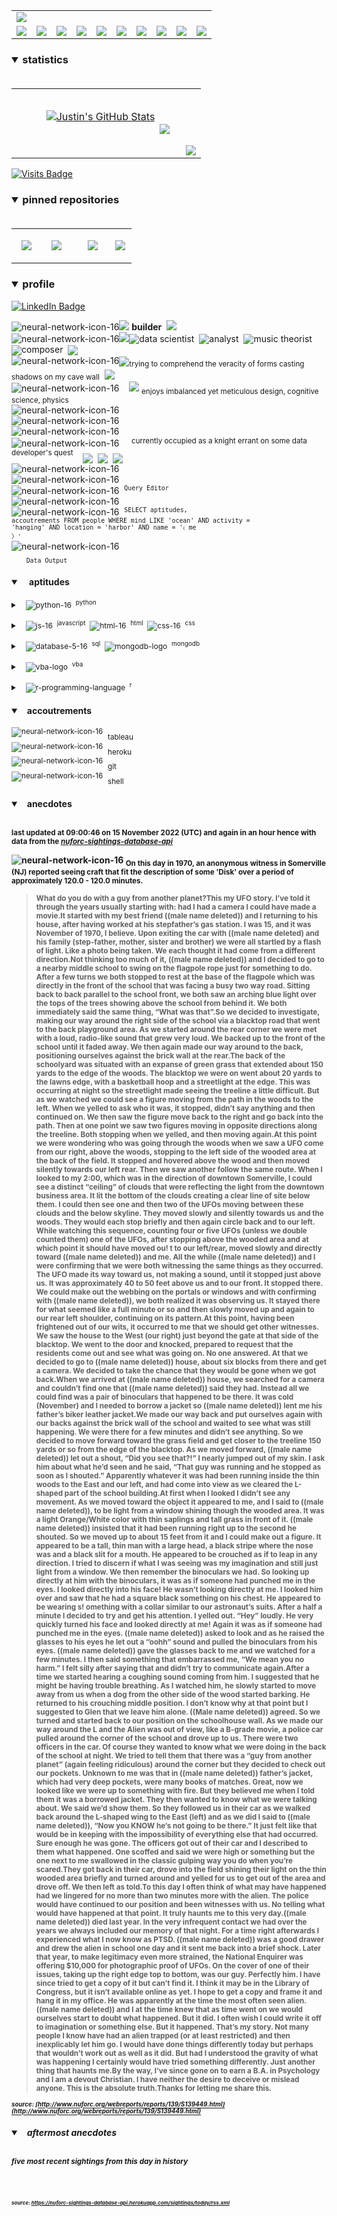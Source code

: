 <!-- ### banner -->

<table align="center" border="0" cellspacing="0" cellpadding="0">
  <tr>
    <td colspan="10">
      <a href="https://wallpaperaccess.com/black-digital"> 
        <img src="./images/quantized_relief_adjusted_with_sfmono.png" href="https://wallpaperaccess.com/black-digital"/>
      <a>
    </td>
  </tr>
  <tr>
    <td align="center">
      <a href="https://www.python.org/">
        <img src="./images/languages_icons/python-16.png"/>
        </a>
    </td>
    <td align="center">
      <a href="https://developer.mozilla.org/en-US/docs/Web/JavaScript">
        <img src="./images/languages_icons/js-16.png"/>
      </a>
    </td>
    <td align="center">
      <a href="https://developer.mozilla.org/en-US/docs/Web/CSS">
        <img src="./images/languages_icons/css-16.png"/>
      </a>
    </td>
    <td align="center">
      <a href="https://developer.mozilla.org/en-US/docs/Web/HTML">
        <img src="./images/languages_icons/html-16.png"/>
      </a>
    </td>
    <td align="center">
      <a href="https://www.tableau.com/">
        <img src="./images/languages_icons/tableau-logo.png"/>
      </a>
    </td>
    <td align="center">
      <a href="https://www.zsh.org/">
        <img src="./images/languages_icons/terminal-icon-16.png"/>
      </a>
    </td>
    <td align="center">
      <a href="https://docs.microsoft.com/en-us/office/vba">
        <img src="./images/languages_icons/vba-logo.png"/>
      </a>
    </td>
    <td align="center">
      <a href="https://www.postgresql.org/">
        <img src="./images/languages_icons/database-5-16.png"/>
      </a>
    </td>
    <td align="center">
      <a href="https://www.mongodb.com/">
        <img src="./images/languages_icons/mongodb-logo.png"/>
      </a>
    </td>
    <td align="center">
      <a href="https://www.r-project.org/">
        <img src="./images/languages_icons/r-programming-language.png"/>
      </a>
    </td>
  </tr>
</table>
  
<!-- ### statistics -->

<h3><details open>
  <summary>statistics</summary><br>

<table border="0" cellspacing="0" cellpadding="0">
  <tr>
    <td>
      <a href="https://github.com/justineichelberger" style="padding-left: 20%;">
        <img align="center" style="margin:0.5rem;" src="https://github-readme-stats.vercel.app/api?username=justineichelberger&show_icons=true&line_height=20&count_private=true&title_color=C0C0C0&text_color=C0C0C0&icon_color=C0C0C0&bg_color=0D1117" alt="Justin's GitHub Stats" />
      </a>&nbsp;
    </td>
    <td align="center">&nbsp;
      <a href="https://github.com/justineichelberger" style="padding-left: 10%;">
        <img align="center" style="margin:0.5rem" src="https://github-readme-stats.vercel.app/api/top-langs/?username=justineichelberger&hide=css, Jupyter Notebook, procfile&title_color=C0C0C0&text_color=C0C0C0&icon_color=C0C0C0&bg_color=0D1117" />
      </a>
    </td>
    <td  align="right" style="color: lightgray; display: inline-block; justify-content: right; padding-top: 90px;"> 
      <img src="https://metrics.lecoq.io/justineichelberger?template=classic&base.header=0&base.activity=0&base.community=0&base.repositories=0&base.metadata=0&isocalendar=1&isocalendar.duration=full-year&config.timezone=America%2FDenver" />
    </td>
  </tr>
</table>

</details>
</h3>
  
[![Visits Badge](https://badges.pufler.dev/visits/justineichelberger/justineichelberger)](https://badges.pufler.dev)   
  
<!-- ### pinned repositories -->
  
<h3><details open>
<summary>pinned repositories</summary>
<br>

<table border="0" cellspacing="0" cellpadding="0">
  <tr>
    <td>
      <a href="https://github.com/justineichelberger/justineichelberger">
        <img align="center" style="margin:1.0rem 0.5rem;" src="https://github-readme-stats.vercel.app/api/pin/?username=justineichelberger&repo=justineichelberger&title_color=C0C0C0&text_color=C0C0C0&icon_color=C0C0C0&bg_color=0D1117" />
      </a>
    </td>
    <td>
      <a href="https://github.com/justineichelberger/nuforc-sightings-database-api">
        <img align="center" style="margin:1.0rem 0.5rem;" src="https://github-readme-stats.vercel.app/api/pin/?username=justineichelberger&repo=nuforc-sightings-database-api&title_color=C0C0C0&text_color=C0C0C0&icon_color=C0C0C0&bg_color=0D1117" />
      </a>
    </td>
    <td>
      <a href="https://github.com/justineichelberger/BureauOfLaborStatistics-InteractiveChoroplethMap">
        <img align="center" style="margin:1rem 0.5rem; padding-left:32%;" src="https://github-readme-stats.vercel.app/api/pin/?username=justineichelberger&repo=bureau-of-labor-statistics--interactive-choropleth-map&title_color=C0C0C0&text_color=C0C0C0&icon_color=C0C0C0&bg_color=0D1117" />
      </a>
    </td>
    <td>
      <a href="https://github.com/justineichelberger/USGSEarthquakesThisWeek">
        <img align="center" style="margin:1rem 0.5rem; padding-left:18%;" src="https://github-readme-stats.vercel.app/api/pin/?username=justineichelberger&repo=usgs-earthquakes-this-week&title_color=C0C0C0&text_color=C0C0C0&icon_color=C0C0C0&bg_color=0D1117" />
      </a>
    </td>
  </tr>
</table>
</details></h3>

<!-- ### profile -->

<h3><details open>
<summary>profile</summary> 
</details></h3>
  
[![LinkedIn Badge](https://img.shields.io/badge/LinkedIn-Profile-informational?style=flat&logo=linkedin&logoColor=white&color=0D76A8)](https://www.linkedin.com/in/justineichelberger/)   

![neural-network-icon-16](./images/neural_network_original_greyscale_02.png "primary identifier")<img src="./images/neural_network_original_greyscale_26.png"/>&nbsp;<b><strong>builder</strong></b>&nbsp;&nbsp;<img src="./images/neural_network_original_greyscale_26.png"/>   
![neural-network-icon-16](./images/neural_network_original_greyscale_10.png "secondary identifiers")<img src="./images/neural_network_original_greyscale_26.png"/><sub><img src="./images/neural_network_original_greyscale_26.png"/></sub>data scientist&nbsp;&nbsp;<sub><img src="./images/neural_network_original_greyscale_26.png"/></sub>analyst&nbsp;&nbsp;<sub><img src="./images/neural_network_original_greyscale_26.png"/></sub>music theorist&nbsp;&nbsp;<sub><img src="./images/neural_network_original_greyscale_26.png"/></sub>composer&nbsp;&nbsp;<sub><img src="./images/neural_network_original_greyscale_26.png"/></sub>   
![neural-network-icon-16](./images/neural_network_original_greyscale_04.png "plato's 'allegory of the cave'")<sub><img src="./images/neural_network_original_greyscale_26.png"/></sub><sub>trying to comprehend the veracity of forms casting shadows on my cave wall</sub>&nbsp;&nbsp;<sub><img src="./images/neural_network_original_greyscale_26.png"/></sub>   
![neural-network-icon-16](./images/neural_network_original_greyscale_11.png "pleasures")&nbsp;&nbsp;&nbsp;&nbsp;<img src="./images/neural_network_original_greyscale_26.png"/>&nbsp;<sub>enjoys imbalanced yet meticulous design, cognitive science, physics</sub>   
![neural-network-icon-16](./images/neural_network_original_greyscale_06.png "space") &nbsp;   
![neural-network-icon-16](./images/neural_network_original_greyscale_07.png "space") &nbsp;   
![neural-network-icon-16](./images/neural_network_original_greyscale_09.png "space") &nbsp;   
![neural-network-icon-16](./images/neural_network_original_greyscale_17.png "pursuit") &nbsp;&nbsp;&nbsp;&nbsp;<sup>currently occupied as a knight errant on some data developer's quest</sup>&nbsp;&nbsp;&nbsp;&nbsp;<sub><sub><img src="./images/neural_network_original_greyscale_26.png"/></sub></sub>&nbsp;&nbsp;<sub><sub><img src="./images/neural_network_original_greyscale_26.png"/></sub></sub>&nbsp;&nbsp;<sub><sub><img src="./images/neural_network_original_greyscale_26.png"/></sub></sub>   
![neural-network-icon-16](./images/neural_network_original_greyscale_15.png "space") &nbsp;   
![neural-network-icon-16](./images/neural_network_original_greyscale_12.png "space") &nbsp;   
![neural-network-icon-16](./images/neural_network_original_greyscale_22.png "pgAdmin[tools[query tool]]") &nbsp;<sup><code>Query Editor</code></sup>   
![neural-network-icon-16](./images/neural_network_original_greyscale_13.png) &nbsp;   
![neural-network-icon-16](./images/neural_network_original_greyscale_25.png "SQL query to find one of Frank Black's 'Ten [Percenters]' from his eponymous album 'Frank Black' released some time in between unixtimestamp(731574000) and unixtimestamp(731660399)") &nbsp;<sup><code>SELECT aptitudes, accoutrements FROM people WHERE mind LIKE 'ocean' AND activity = 'hanging' AND location = 'harbor' AND name = '&#9001; me &#x3009;'</code></sup>   
![neural-network-icon-16](./images/neural_network_original_greyscale_24.png)   
&nbsp;&nbsp;&nbsp;&nbsp;&nbsp;&nbsp;<sub><code>Data Output</code></sub>   

<!-- ### skills -->

<h4><details open>
<summary>&nbsp;&nbsp;&nbsp;&nbsp;aptitudes</summary>
</details></h4>

<!-- python -->

<sup><details><summary style="font-size: 12px;">&nbsp;&nbsp;
![python-16](./images/languages_icons/python-16.png "language[libraries]")&nbsp;&nbsp;<sup>python</sup></summary>

<a><sup>[</sup>&nbsp;&nbsp;&nbsp;&nbsp;
<sub><img src="./images/neural_network_original_greyscale_26.png"/></sub>&nbsp;&nbsp;<sup>beautifulsoup</sup>&nbsp;&nbsp;&nbsp;&nbsp;<sub><img src="./images/neural_network_original_greyscale_26.png"/></sub>&nbsp;&nbsp;<sup>flask</sup>&nbsp;&nbsp;&nbsp;&nbsp;<sub><img src="./images/neural_network_original_greyscale_26.png"/></sub>&nbsp;&nbsp;<sup>jinja</sup>&nbsp;&nbsp;&nbsp;&nbsp;
<sub><img src="./images/neural_network_original_greyscale_26.png"/></sub>&nbsp;&nbsp;<sup>keras</sup>&nbsp;&nbsp;&nbsp;&nbsp;<sub><img src="./images/neural_network_original_greyscale_26.png"/></sub>&nbsp;&nbsp;<sup>matplotlib</sup>&nbsp;&nbsp;&nbsp;&nbsp;<sub><img src="./images/neural_network_original_greyscale_26.png"/></sub>&nbsp;&nbsp;<sup>numpy</sup>&nbsp;&nbsp;&nbsp;&nbsp;<sub><img src="./images/neural_network_original_greyscale_26.png"/></sub>&nbsp;&nbsp;<sup>pandas</sup>&nbsp;&nbsp;&nbsp;&nbsp;<sub><img src="./images/neural_network_original_greyscale_26.png"/></sub>&nbsp;&nbsp;<sup>requests</sup>&nbsp;&nbsp;&nbsp;&nbsp;<sub><img src="./images/neural_network_original_greyscale_26.png"/></sub>&nbsp;&nbsp;<sup>tensorflow</sup>&nbsp;&nbsp;&nbsp;&nbsp;<sub><img src="./images/neural_network_original_greyscale_26.png"/></sub>&nbsp;&nbsp;<sup>]</sup></a></details></sup>

<!-- js, html(xml), css -->

<sup><details><summary style="font-size: 12px;">&nbsp;&nbsp;
![js-16](./images/languages_icons/js-16.png "language[libraries]")&nbsp;&nbsp;<sup>javascript</sup>&nbsp;&nbsp;![html-16](./images/languages_icons/html-16.png "language[language/[other markup languages]]")&nbsp;&nbsp;<sup>html</sup>&nbsp;&nbsp;![css-16](./images/languages_icons/css-16.png "language[libraries]")&nbsp;&nbsp;<sup>css</sup></summary>

<a><sup>[</sup>&nbsp;&nbsp;&nbsp;&nbsp;
<sub><img src="./images/neural_network_original_greyscale_26.png"/></sub>&nbsp;&nbsp;<sup>d3</sup>&nbsp;&nbsp;&nbsp;&nbsp;<sub><img src="./images/neural_network_original_greyscale_26.png"/></sub>&nbsp;&nbsp;<sup>leaflet</sup>&nbsp;&nbsp;&nbsp;&nbsp;&nbsp;<sub><img src="./images/neural_network_original_greyscale_26.png"/></sub>&nbsp;&nbsp;<sup>plotly</sup>&nbsp;&nbsp;&nbsp;&nbsp;<sub><img src="./images/neural_network_original_greyscale_26.png"/></sub>&nbsp;&nbsp;<sup>]</sup><sup>[</sup>&nbsp;&nbsp;
<sub><img src="./images/neural_network_original_greyscale_26.png"/></sub>&nbsp;&nbsp;<sup>html</sup>&nbsp;&nbsp;&nbsp;&nbsp;
<sub><img src="./images/neural_network_original_greyscale_26.png"/></sub>&nbsp;&nbsp;<sup>[</sup>&nbsp;&nbsp;&nbsp;&nbsp;
<sub><img src="./images/neural_network_original_greyscale_26.png"/></sub>&nbsp;&nbsp;<sup>xml</sup>&nbsp;&nbsp;&nbsp;&nbsp;
<sub><img src="./images/neural_network_original_greyscale_26.png"/></sub>&nbsp;&nbsp;<sup>]</sup>&nbsp;&nbsp;&nbsp;&nbsp;<sub><img src="./images/neural_network_original_greyscale_26.png"/></sub>&nbsp;&nbsp;<sup>]</sup><sup>[</sup>&nbsp;&nbsp;&nbsp;&nbsp;
<sub><img src="./images/neural_network_original_greyscale_26.png"/></sub>&nbsp;&nbsp;<sup>bootstrap</sup>&nbsp;&nbsp;&nbsp;&nbsp;<sub><img src="./images/neural_network_original_greyscale_26.png"/></sub>&nbsp;&nbsp;<sup>]</sup></a></details></sup>

<!-- databases -->

<sup><details><summary style="font-size: 12px;">&nbsp;&nbsp;
![database-5-16](./images/languages_icons/database-5-16.png "language[dialects/apis]")&nbsp;&nbsp;<sup>sql</sup>&nbsp;&nbsp;![mongodb-logo](./images/languages_icons/mongodb-logo.png "language[apis]")&nbsp;&nbsp;<sup>mongodb</sup></summary>

<a><sup>[</sup>&nbsp;&nbsp;&nbsp;&nbsp;
<sub><img src="./images/neural_network_original_greyscale_26.png"/></sub>&nbsp;&nbsp;<sup>postgres</sup>&nbsp;&nbsp;&nbsp;&nbsp;<sub><img src="./images/neural_network_original_greyscale_26.png"/></sub>&nbsp;&nbsp;<sup>psycopg</sup>&nbsp;&nbsp;&nbsp;&nbsp;<sub><img src="./images/neural_network_original_greyscale_26.png"/></sub>&nbsp;&nbsp;<sup>sqlalchemy</sup>&nbsp;&nbsp;&nbsp;&nbsp;<sub><img src="./images/neural_network_original_greyscale_26.png"/></sub>&nbsp;&nbsp;<sup>sqlite</sup>&nbsp;&nbsp;&nbsp;&nbsp;<sub><img src="./images/neural_network_original_greyscale_26.png"/></sub>&nbsp;&nbsp;<sup>]</sup><sup>[</sup>&nbsp;&nbsp;&nbsp;&nbsp;
<sub><img src="./images/neural_network_original_greyscale_26.png"/></sub>&nbsp;&nbsp;<sup>pymongo</sup>&nbsp;&nbsp;&nbsp;&nbsp;<sub><img src="./images/neural_network_original_greyscale_26.png"/></sub>&nbsp;&nbsp;<sup>]</sup></a></details></sup>

<!-- visual basic for applications -->

<sup><details><summary style="font-size: 12px;">&nbsp;&nbsp;
  ![vba-logo](./images/languages_icons/vba-logo.png "language[application]")&nbsp;&nbsp;<sup>vba</sup></summary>

<a><sup>[</sup>&nbsp;&nbsp;&nbsp;&nbsp;
<sub><img src="./images/neural_network_original_greyscale_26.png"/></sub>&nbsp;&nbsp;<sup>excel</sup>&nbsp;&nbsp;&nbsp;&nbsp;<sub><img src="./images/neural_network_original_greyscale_26.png"/></sub>&nbsp;&nbsp;<sup>]</sup></a></details></sup>

<!-- r -->

<sup><details><summary style="font-size: 12px;">&nbsp;&nbsp;
![r-programming-language](./images/languages_icons/r-programming-language.png "language[language]")&nbsp;&nbsp;<sup>r</sup></summary></details></sup>

<!-- ### tools -->

<h4><details open>
<summary>&nbsp;&nbsp;&nbsp;accoutrements</summary>
</details></h4>

<sup>![neural-network-icon-16](./images/neural_network_original_greyscale_26.png "application")</sup>&nbsp;&nbsp;<sub>tableau</sub><br>
<sup>![neural-network-icon-16](./images/neural_network_original_greyscale_26.png "cloud platform")</sup>&nbsp;&nbsp;<sub>heroku</sub><br>
<sup>![neural-network-icon-16](./images/neural_network_original_greyscale_26.png "version control")</sup>&nbsp;&nbsp;<sub>git</sub><br>
<sup>![neural-network-icon-16](./images/neural_network_original_greyscale_26.png "interface")</sup>&nbsp;&nbsp;<sub>shell</sub>

<!-- ### auto-refreshed anecdotes -->

<h4><details open>
<summary>&nbsp;&nbsp;&nbsp;anecdotes</summary><br>

<sub>last updated at 09:00:46 on 15 November 2022 (UTC) and again in an hour hence with data from the <i><a href="https://nuforc-sightings-database-api.herokuapp.com/">nuforc-sightings-database-api</a></i></sub><br>

![neural-network-icon-16](./images/hud_cursor_01.gif "feature") <sub>On this day in 1970, an anonymous witness in Somerville (NJ) reported seeing craft that fit the description of some 'Disk' over a period of approximately 120.0 - 120.0 minutes.</sub><blockquote><sub>What do you do with a guy from another planet?This my UFO story.  I’ve told it through the years usually starting with:  had I had a camera I could have made a movie.It started with my best friend ((male name deleted)) and I returning to his house, after having worked at his stepfather’s gas station.  I was 15, and it was November of 1970, I believe.  Upon exiting the car with ((male name deleted) and his family (step-father, mother, sister and brother) we were all startled by a flash of light.  Like a photo being taken.  We each thought it had come from a different direction.Not thinking too much of it, ((male name deleted)) and I decided to go to a nearby middle school to swing on the flagpole rope just for something to do.  After a few turns we both stopped to rest at the base of the flagpole which was directly in the front of the school that was facing a busy two way road.  Sitting back to back parallel to the school front, we both saw an arching blue light over the tops of the trees showing above the school from behind it.  We both immediately said the same thing, “What was that”.So we decided to investigate, making our way around the right side of the school via a blacktop road that went to the back playground area.  As we started around the rear corner we were met with a loud, radio-like sound that grew very loud.  We backed up to the front of the school until it faded away.  We then again made our way around to the back, positioning ourselves against the brick wall at the rear.The back of the schoolyard was situated with an expanse of green grass that extended about 150 yards to the edge of the woods.  The blacktop we were on went about 20 yards to the lawns edge, with a basketball hoop and a streetlight at the edge.  This was occurring at night so the streetlight made seeing the treeline a little difficult.  But as we watched we could see a figure moving from the path in the woods to the left.  When we yelled to ask who it was, it stopped, didn’t say anything and then continued on.  We then saw the figure move back to the right and go back into the path.  Then at one point we saw two figures moving in opposite directions along the treeline.  Both stopping when we yelled, and then moving again.At this point we were wondering who was going through the woods when we saw a UFO come from our right, above the woods, stopping to the left side of the wooded area at the back of the field.  It stopped and hovered above the wood and then moved silently towards our left rear.  Then we saw another follow the same route.  When I looked to my 2:00, which was in the direction of downtown Somerville, I could see a distinct “ceiling” of clouds that were reflecting the light from the downtown business area.  It lit the bottom of the clouds creating a clear line of site below them.  I could then see one and then two of the UFOs moving between these clouds and the below skyline.  They moved slowly and silently towards us and the woods.  They would each stop briefly and then again circle back and to our left.  While watching this sequence, counting four or five UFOs (unless we double counted them) one of the UFOs, after stopping above the wooded area and at which point it should have moved ou! t to our left/rear, moved slowly and directly toward ((male name deleted)) and me.  All the while ((male name deleted)) and I were confirming that we were both witnessing the same things as they occurred.  The UFO made its way toward us, not making a sound, until it stopped just above us.  It was approximately 40 to 50 feet above us and to our front.  It stopped there.  We could make out the webbing on the portals or windows and with confirming with ((male name deleted)), we both realized it was observing us.  It stayed there for what seemed like a full minute or so and then slowly moved up and again to our rear left shoulder, continuing on its pattern.At this point, having been frightened out of our wits, it occurred to me that we should get other witnesses.  We saw the house to the West (our right) just beyond the gate at that side of the blacktop.  We went to the door and knocked, prepared to request that the residents come out and see what was going on.  No one answered.  At that we decided to go to ((male name deleted)) house, about six blocks from there and get a camera.  We decided to take the chance that they would be gone when we got back.When we arrived at ((male name deleted)) house, we searched for a camera and couldn’t find one that ((male name deleted)) said they had.  Instead all we could find was a pair of binoculars that happened to be there.  It was cold (November) and I needed to borrow a jacket so ((male name deleted)) lent me his father’s biker leather jacket.We made our way back and put ourselves again with our backs against the brick wall of the school and waited to see what was still happening.  We were there for a few minutes and didn’t see anything.  So we decided to move forward toward the grass field and get closer to the treeline 150 yards or so from the edge of the blacktop.  As we moved forward, ((male name deleted)) let out a shout, “Did you see that?!”  I nearly jumped out of my skin.   I ask him about what he’d seen and he said, “That guy was running and he stopped as soon as I shouted.”  Apparently whatever it was had been running inside the thin woods to the East and our left, and had come into view as we cleared the L-shaped part of the school building.At first when I looked I didn’t see any movement. As we moved toward the object it appeared to me, and I said to ((male name deleted)), to be light from a window shining though the wooded area. It was a light Orange/White color with thin saplings and tall grass in front of it.  ((male name deleted)) insisted that it had been running right up to the second he shouted.  So we moved up to about 15 feet from it and I could make out a figure. It appeared to be a tall, thin man with a large head, a black stripe where the nose was and a black slit for a mouth.  He appeared to be crouched as if to leap in any direction.  I tried to discern if what I was seeing was my imagination and still just light from a window. We then remember the binoculars we had.  So looking up directly at him with the binoculars, it was as if someone had punched me in the eyes.  I looked directly into his face! He wasn’t looking directly at me.  I looked him over and saw that he had a square black something on his chest.  He appeared to be wearing s! omething with a collar similar to our astronaut’s suits.  After a half a minute I decided to try and get his attention.  I yelled out. “Hey” loudly. He very quickly turned his face and looked directly at me!  Again it was as if someone had punched me in the eyes.  ((male name deleted)) asked to look and as he raised the glasses to his eyes he let out a “oohh” sound and pulled the binoculars from his eyes.  ((male name deleted)) gave the glasses back to me and we watched for a few minutes.  I then said something that embarrassed me, “We mean you no harm.”  I felt silly after saying that and didn’t try to communicate again.After a time we started hearing a coughing sound coming from him.  I suggested that he might be having trouble breathing.  As I watched him, he slowly started to move away from us when a dog from the other side of the wood started barking.  He returned to his crouching middle position.  I don’t know why at that point but I suggested to Glen that we leave him alone.   ((Male name deleted)) agreed. So we turned and started back to our position on the schoolhouse wall.  As we made our way around the L and the Alien was out of view, like a B-grade movie, a police car pulled around the corner of the school and drove up to us.  There were two officers in the car.  Of course they wanted to know what we were doing in the back of the school at night.  We tried to tell them that there was a “guy from another planet” (again feeling ridiculous) around the corner but they decided to check out our pockets.  Unknown to me was that in ((male name deleted)) father’s jacket, which had very deep pockets, were many books of matches.  Great, now we looked like we were up to something with fire.  But they believed me when I told them it was a borrowed jacket.  They then wanted to know what we were talking about. We said we’d show them.  So they followed us in their car as we walked back around the L-shaped wing to the East (left) and as we did I said to ((male name deleted)), “Now you KNOW he’s not going to be there.” It just felt like that would be in keeping with the impossibility of everything else that had occurred.  Sure enough he was gone.  The officers got out of their car and I described to them what happened.  One scoffed and said we were high or something but the one next to me swallowed in the classic gulping way you do when you’re scared.They got back in their car, drove into the field shining their light on the thin wooded area briefly and turned around and yelled for us to get out of the area and drove off.  We then left as told.To this day I often think of what may have happened had we lingered for no more than two minutes more with the alien.  The police would have continued to our position and been witnesses with us.  No telling what would have happened at that point.  It truly haunts me to this very day.((male name deleted)) died last year. In the very infrequent contact we had over the years we always included our memory of that night. For a time right afterwards I experienced what I now know as PTSD.  ((male name deleted)) was a good drawer and drew the alien in school one day and it sent me back into a brief shock.  Later that year, to make legitimacy even more strained, the National Enquirer was offering $10,000 for photographic proof of UFOs.  On the cover of one of their issues, taking up the right edge top to bottom, was our guy.  Perfectly him.  I have since tried to get a copy of it but can’t find it.  I think it may be in the Library of Congress, but it isn’t available online as yet. I hope to get a copy and frame it and hang it in my office.  He was apparently at the time the most often seen alien.((male name deleted)) and I at the time knew that as time went on we would ourselves start to doubt what happened.  But it did.  I often wish I could write it off to imagination or something else.  But it happened. That’s my story. Not many people I know have had an alien trapped (or at least restricted) and then inexplicably let him go.  I would have done things differently today but perhaps that wouldn’t work out as well as it did.  But had I understood the gravity of what was happening I certainly would have tried something differently.  Just another thing that haunts me.By the way, I’ve since gone on to earn a B.A. in Psychology and I am a devout Christian. I have neither the desire to deceive or mislead anyone. This is the absolute truth.Thanks for letting me share this.</sub></blockquote><sub><sub><i>source: [http://www.nuforc.org/webreports/reports/139/S139449.html](http://www.nuforc.org/webreports/reports/139/S139449.html)</i></sub></sub></sub><br>
<h5><details open>
<summary>&nbsp;&nbsp;&nbsp;aftermost anecdotes</summary><br>

<sub>five most recent sightings from this day in history</sub><br>
  
<sub>
<!-- BLOG-POST-LIST:START -->

<!-- BLOG-POST-LIST:END -->
</sub><br><br>

<sub><sub><i>source: <a href=https://nuforc-sightings-database-api.herokuapp.com/sightings/today/rss.xml>https://nuforc-sightings-database-api.herokuapp.com/sightings/today/rss.xml</a></i></sub></sub>
</details><h5></details>
